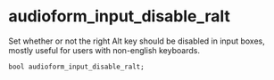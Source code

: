 # audioform_input_disable_ralt
Set whether or not the right Alt key should be disabled in input boxes, mostly useful for users with non-english keyboards.

`bool audioform_input_disable_ralt;`
